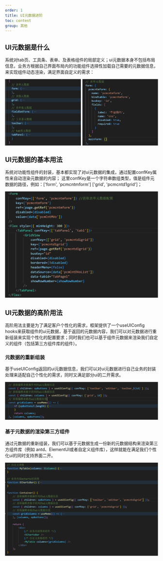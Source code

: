 ```yaml
---
order: 1
title: UI元数据进阶
toc: content
group: 其他
---
```


## UI元数据是什么

系统对tab页、工具条、表单、及表格组件的局部定义；ui元数据本身不包括布局信息，业务方根据自己界面布局内的功能组件选择性加载自己需要的元数据信息，来实现组件动态渲染，满足界面自定义的需求：
<div style="display: flex;">
    <img src="./images/ui1.png" style="flex:1;width:0"/>
    <img src="./images/ui2.png" style="flex:1;width:0; margin-left:5px"/>
</div>

## UI元数据的基本用法

系统对功能性组件的封装，基本都实现了对ui元数据的集成，通过配置confKey属性来自动渲染元数据的内容；
这里confKey是一个字符串数组类型，值是组件元数据的路径，例如：['form', 'pcmcntmform'] ['grid', 'pcmcntd1grid']；

<img src="./images/ui3.png"/>

## UI元数据的高阶用法

高阶用法主要是为了满足客户个性化的需求，框架提供了一个useUIConfig hooks来获取组件的ui元数据，基于返回的元数据内容，我们可以对元数据进行重新组装来实现个性化的配置要求；同时我们也可以基于组件元数据来渲染我们自定义的组件（包括第三方组件库的组件）。

### 元数据的重新组装

基于useUIConfig返回的ui元数据信息，我们可以对ui元数据进行自己业务的封装处理来适配自己个性化的需求，同时又满足部分ui的二开需求。

<img src="./images/ui4.png"/>

### 基于元数据的渲染第三方组件

通过元数据的重新组装，我们可以基于元数据生成一份新的元数据结构来渲染第三方组件库（例如 antd、ElementUI或者自定义组件库），这样就能在满足我们个性化ui的同时支持界面二开。

<img src="./images/ui5.png"/>
